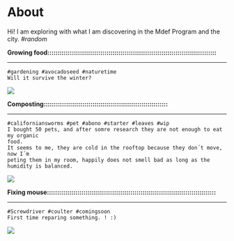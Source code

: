 # About

Hi! 
I am exploring with what I am discovering in the Mdef Program and the city.
*#random*




**Growing food:::::::::::::::::::::::::::::::::::::::::::::::::::::::::::::::::::::::::::::::::::**	
*********
	#gardening #avocadoseed #naturetime
	Will it survive the winter?
![](../images/explorations/avocado0.gif)

**Composting:::::::::::::::::::::::::::::::::::::::::::::::::::::::::::::**	
*********
	#californiansworms #pet #abono #starter #leaves #wip
	I bought 50 pets, and after somre research they are not enough to eat my organic
	food. 
	It seems to me, they are cold in the rooftop because they don´t move, now I´m 
	peting them in my room, happily does not smell bad as long as the humidity is balanced.
![](../images/explorations/gusanito0.gif)

**Fixing mouse:::::::::::::::::::::::::::::::::::::::::::::::::::::::::::::::::::::::::::::::::::**	
*********
	#Screwdriver #coulter #comingsoon
	First time reparing something. ! :)
![](../images/explorations/mouse0.gif)




